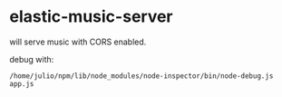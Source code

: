 elastic-music-server
====================

will serve music with CORS enabled.

debug with: 
   ```
   /home/julio/npm/lib/node_modules/node-inspector/bin/node-debug.js app.js
   ```